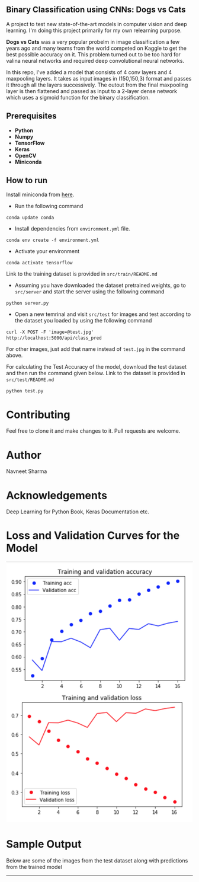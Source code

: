 ## Binary Classification using CNNs: Dogs vs Cats

A project to test new state-of-the-art models in computer vision and deep learning. I'm doing this project primarily for my own relearning purpose. 

**Dogs vs Cats** was a very popular probelm in image classification a few years ago and many teams from the world competed on Kaggle to get the best possible accuracy on it. This problem turned out to be too hard for valina neural networks and required deep convolutional neural networks.  

In this repo, I've added a model that consists of 4 conv layers and 4 maxpooling layers. It takes as input images in (150,150,3) format and passes it through all the layers successively. The outout from the final maxpooling layer is then flattened and passed as input to a 2-layer dense network which uses a sigmoid function for the binary classification. 

## Prerequisites

* **Python** 
* **Numpy**
* **TensorFlow**
* **Keras**
* **OpenCV**
* **Miniconda**

## How to run

Install miniconda from [here](https://docs.conda.io/en/latest/miniconda.html).

* Run the following command

```
conda update conda
```

* Install dependencies from `environment.yml` file.

```
conda env create -f environment.yml
```

* Activate your environment

```
conda activate tensorflow
```

Link to the training dataset is provided in `src/train/README.md`

* Assuming you have downloaded the dataset pretrained weights, go to `src/server` and start the server using the following command

```
python server.py
```

* Open a new temrinal and visit `src/test` for images and test according to the dataset you loaded by using the following command

```
curl -X POST -F 'image=@test.jpg'  http://localhost:5000/api/class_pred
```

For other images, just add that name instead of `test.jpg` in the command above.

For calculating the Test Accuracy of the model, download the test dataset and then run the command given below. Link to the dataset is provided in `src/test/README.md`

```
python test.py
```

# Contributing

Feel free to clone it and make changes to it. Pull requests are welcome.

# Author

Navneet Sharma

# Acknowledgements

Deep Learning for Python Book, Keras Documentation etc.

# Loss and Validation Curves for the Model

![alt text](https://github.com/NavSha/dogs-vs-cats/blob/master/src/pictures/loss_and_accuracy.png)

# Sample Output 

Below are some of the images from the test dataset along with predictions from the trained model

------
